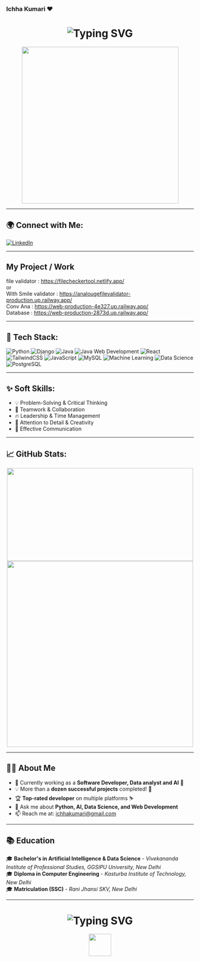 ### Ichha Kumari ❤️

<div align="center">
  <h1 style="font-size: 2em;">
    <img src="https://readme-typing-svg.herokuapp.com?font=Fira+Code&weight=700&size=31&pause=1000&color=F71F71&repeat=false&width=650&lines=Hi+there!+%F0%9F%91%8B+Ichha+Kumari+here!" alt="Typing SVG" />
  </h1>

  <img src="https://raw.githubusercontent.com/gist/Prince-Shivaram/106aa0f37f016eda7ec65de5acb90471/raw/760aff1fe331f8a445d4573aa88fd2ec16e72b83/My-work.gif" width="421"/>
</div>

---

## 🌍 Connect with Me:
[![LinkedIn](https://img.shields.io/badge/LinkedIn-%230077B5.svg?style=for-the-badge&logo=linkedin&logoColor=white)](https://www.linkedin.com/in/ichha-kumari)  

---

## My Project / Work
  file validator : https://filecheckertool.netlify.app/ <br> or <br> With Smile validator  :   https://analougefilevalidator-production.up.railway.app/
 <br>
  Conv Ana  : https://web-production-4e327.up.railway.app/
 <br>
 Database  :  https://web-production-2873d.up.railway.app/
 
---

## 🚀 Tech Stack:

![Python](https://img.shields.io/badge/python-%233776AB.svg?style=for-the-badge&logo=python&logoColor=white)
![Django](https://img.shields.io/badge/Django-%23092E20.svg?style=for-the-badge&logo=django&logoColor=white)
![Java](https://img.shields.io/badge/Java-%23ED8B00.svg?style=for-the-badge&logo=java&logoColor=white)
![Java Web Development](https://img.shields.io/badge/Java%20Web%20Dev-%23ED8B00.svg?style=for-the-badge&logo=java&logoColor=white)
![React](https://img.shields.io/badge/React-%2320232a.svg?style=for-the-badge&logo=react&logoColor=%2361DAFB)
![TailwindCSS](https://img.shields.io/badge/tailwindcss-%2338B2AC.svg?style=for-the-badge&logo=tailwind-css&logoColor=white)
![JavaScript](https://img.shields.io/badge/javascript-%23F7DF1E.svg?style=for-the-badge&logo=javascript&logoColor=black)
![MySQL](https://img.shields.io/badge/MySQL-%234479A1.svg?style=for-the-badge&logo=mysql&logoColor=white)
![Machine Learning](https://img.shields.io/badge/Machine%20Learning-%23F7931E.svg?style=for-the-badge&logo=scikit-learn&logoColor=white)
![Data Science](https://img.shields.io/badge/Data%20Science-%23150458.svg?style=for-the-badge&logo=pandas&logoColor=white)
![PostgreSQL](https://img.shields.io/badge/PostgreSQL-%23316192.svg?style=for-the-badge&logo=postgresql&logoColor=white)

---

## ✨ Soft Skills:
- 💡 Problem-Solving & Critical Thinking
- 🤝 Teamwork & Collaboration
- 🔥 Leadership & Time Management
- 🎯 Attention to Detail & Creativity
- 📢 Effective Communication

---

## 📈 GitHub Stats:
<div align="center">
  <img src="https://github-readme-stats.vercel.app/api?username=ichhakumari&show_icons=true&theme=radical" width="500" height="250"/>
  <img src="https://github-readme-stats.vercel.app/api/top-langs/?username=ichhakumari&layout=compact&theme=radical" width="500"/>
</div>

---

## 👩‍💻 About Me

- 🔭 Currently working as a **Software Developer, Data analyst and AI** 🚀
- 💡 More than a **dozen successful projects** completed! 🎉
- 🏆 **Top-rated developer** on multiple platforms ⛷️
- 💬 Ask me about **Python, AI, Data Science, and Web Development**
- 📫 Reach me at: [ichhakumari@gmail.com](mailto:ichhakumari@gmail.com)

---

## 📚 Education

🎓 **Bachelor's in Artificial Intelligence & Data Science** - *Vivekananda Institute of Professional Studies, GGSIPU University, New Delhi*  
🎓 **Diploma in Computer Engineering** - *Kasturba Institute of Technology, New Delhi*  
🎓 **Matriculation (SSC)** - *Rani Jhansi SKV, New Delhi*  

---

<div align="center">
  <h1>
    <img src="https://readme-typing-svg.herokuapp.com?font=Fira+Code&weight=700&size=31&pause=1000&color=F71F71&width=435&lines=Thank+You+for+Visiting!;+Keep+Coding!+%E2%9C%A8" alt="Typing SVG" />
  </h1>

  <img src="https://media.giphy.com/media/hvRJCLFzcasrR4ia7z/giphy.gif" width="60"/>
</div>
